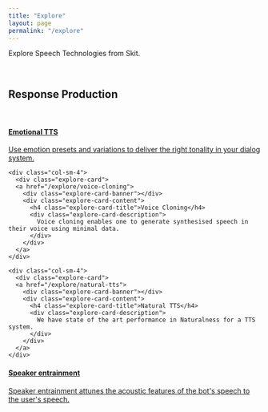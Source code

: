 ```yaml
---
title: "Explore"
layout: page
permalink: "/explore"
---
```

<script src="https://cdnjs.cloudflare.com/ajax/libs/geopattern/1.2.3/js/geopattern.min.js"></script>

Explore Speech Technologies from Skit.

<br>

## Response Production

<br>

<div class="row">
  <div class="col-sm-4">
    <div class="explore-card">
    <a href="/explore/emotional-tts">
      <div class="explore-card-banner"></div>
      <div class="explore-card-content">
        <h4 class="explore-card-title">Emotional TTS</h4>
        <div class="explore-card-description">
          Use emotion presets and variations to deliver the right tonality in your
          dialog system.
        </div>
      </div>
    </a>
    </div>
  </div>

    <div class="col-sm-4">
      <div class="explore-card">
      <a href="/explore/voice-cloning">
        <div class="explore-card-banner"></div>
        <div class="explore-card-content">
          <h4 class="explore-card-title">Voice Cloning</h4>
          <div class="explore-card-description">
            Voice cloning enables one to generate synthesised speech in their voice using minimal data.
          </div>
        </div>
      </a>
    </div>
  </div>

    <div class="col-sm-4">
      <div class="explore-card">
      <a href="/explore/natural-tts">
        <div class="explore-card-banner"></div>
        <div class="explore-card-content">
          <h4 class="explore-card-title">Natural TTS</h4>
          <div class="explore-card-description">
            We have state of the art performance in Naturalness for a TTS system.
          </div>
        </div>
      </a>
    </div>
  </div>
  <div class="col-sm-4">
        <div class="explore-card">
        <a href="/explore/speaker-entrainment">
          <div class="explore-card-banner"></div>
          <div class="explore-card-content">
            <h4 class="explore-card-title">Speaker entrainment</h4>
            <div class="explore-card-description">
              Speaker entrainment attunes the acoustic features of the bot's speech to the user's speech.
            </div>
          </div>
        </a>
      </div>
    </div>
</div>

<script>
$('.explore-card').each(function () {
  let card = $(this)
  let title = card.find('.explore-card-title').first().text()
  let pattern = GeoPattern.generate(title)
  card.find('.explore-card-banner').css('background-image', pattern.toDataUrl())
})
</script>
